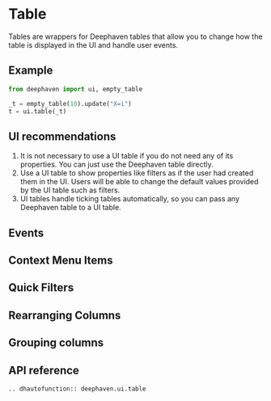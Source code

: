 # Table

Tables are wrappers for Deephaven tables that allow you to change how the table is displayed in the UI and handle user events.

## Example

```python
from deephaven import ui, empty_table

_t = empty_table(10).update("X=i")
t = ui.table(_t)
```

## UI recommendations

1. It is not necessary to use a UI table if you do not need any of its properties. You can just use the Deephaven table directly.
2. Use a UI table to show properties like filters as if the user had created them in the UI. Users will be able to change the default values provided by the UI table such as filters.
3. UI tables handle ticking tables automatically, so you can pass any Deephaven table to a UI table.

## Events

## Context Menu Items

## Quick Filters

## Rearranging Columns

## Grouping columns

## API reference

```{eval-rst}
.. dhautofunction:: deephaven.ui.table
```
